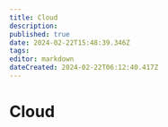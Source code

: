 ```yaml
---
title: Cloud
description: 
published: true
date: 2024-02-22T15:48:39.346Z
tags: 
editor: markdown
dateCreated: 2024-02-22T06:12:40.417Z
---
```


# Cloud

